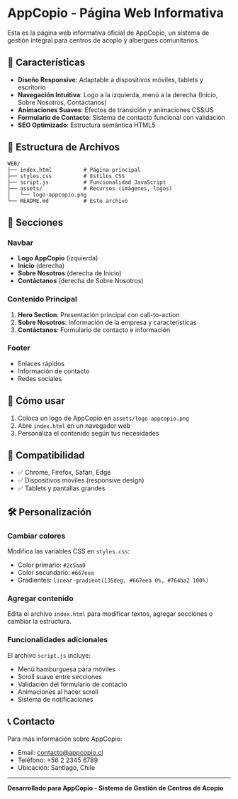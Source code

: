 # AppCopio - Página Web Informativa

Esta es la página web informativa oficial de AppCopio, un sistema de gestión integral para centros de acopio y albergues comunitarios.

## 🌟 Características

- **Diseño Responsive**: Adaptable a dispositivos móviles, tablets y escritorio
- **Navegación Intuitiva**: Logo a la izquierda, menú a la derecha (Inicio, Sobre Nosotros, Contáctanos)
- **Animaciones Suaves**: Efectos de transición y animaciones CSS/JS
- **Formulario de Contacto**: Sistema de contacto funcional con validación
- **SEO Optimizado**: Estructura semántica HTML5

## 📁 Estructura de Archivos

```
WEB/
├── index.html          # Página principal
├── styles.css          # Estilos CSS
├── script.js           # Funcionalidad JavaScript
├── assets/             # Recursos (imágenes, logos)
│   └── logo-appcopio.png
└── README.md           # Este archivo
```

## 🎨 Secciones

### Navbar
- **Logo AppCopio** (izquierda)
- **Inicio** (derecha)
- **Sobre Nosotros** (derecha de Inicio)
- **Contáctanos** (derecha de Sobre Nosotros)

### Contenido Principal
1. **Hero Section**: Presentación principal con call-to-action
2. **Sobre Nosotros**: Información de la empresa y características
3. **Contáctanos**: Formulario de contacto e información

### Footer
- Enlaces rápidos
- Información de contacto
- Redes sociales

## 🚀 Cómo usar

1. Coloca un logo de AppCopio en `assets/logo-appcopio.png`
2. Abre `index.html` en un navegador web
3. Personaliza el contenido según tus necesidades

## 📱 Compatibilidad

- ✅ Chrome, Firefox, Safari, Edge
- ✅ Dispositivos móviles (responsive design)
- ✅ Tablets y pantallas grandes

## 🛠️ Personalización

### Cambiar colores
Modifica las variables CSS en `styles.css`:
- Color primario: `#2c5aa0`
- Color secundario: `#667eea`
- Gradientes: `linear-gradient(135deg, #667eea 0%, #764ba2 100%)`

### Agregar contenido
Edita el archivo `index.html` para modificar textos, agregar secciones o cambiar la estructura.

### Funcionalidades adicionales
El archivo `script.js` incluye:
- Menú hamburguesa para móviles
- Scroll suave entre secciones
- Validación del formulario de contacto
- Animaciones al hacer scroll
- Sistema de notificaciones

## 📞 Contacto

Para más información sobre AppCopio:
- Email: contacto@appcopio.cl
- Teléfono: +56 2 2345 6789
- Ubicación: Santiago, Chile

---

**Desarrollado para AppCopio - Sistema de Gestión de Centros de Acopio**
